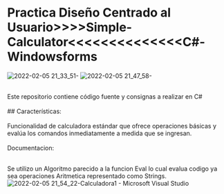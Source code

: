 # Practica Diseño Centrado al Usuario>>>>Simple-Calculator<<<<<<<<<<<<<<C#-Windowsforms
![2022-02-05 21_33_51-](https://user-images.githubusercontent.com/71537694/152664854-5185388d-7123-4083-af72-0b7d466b94ce.png)
![2022-02-05 21_47_58-](https://user-images.githubusercontent.com/71537694/152664962-89c62e5f-fca6-4785-8e86-bc4f756d2eec.png)

<br />
Este repositorio contiene código fuente y consignas a realizar en C# 
<br />
<br />
## Características:
<br /><br />
Funcionalidad de calculadora estándar que ofrece operaciones básicas y 
evalúa los comandos inmediatamente a medida que se ingresan.
<br />
<br />
Documentacion:
<br />
<br />

Se utilizo un Algoritmo parecido a la funcion Eval lo cual evalua codigo ya sea operaciones Aritmetica representado como Strings.
<br />
![2022-02-05 21_54_22-Calculadora1 - Microsoft Visual Studio](https://user-images.githubusercontent.com/71537694/152665112-034fed5b-9251-4b67-a9eb-5805547b3a98.png)
